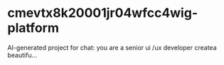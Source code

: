 # cmevtx8k20001jr04wfcc4wig-platform
AI-generated project for chat: you are a senior ui /ux developer createa beautifu...
